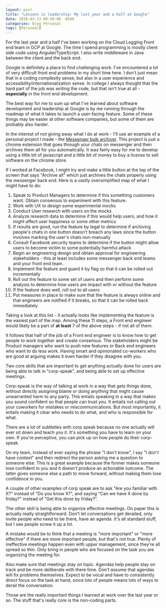 ```yaml
---
layout: post
title: "Lessons in leadership: My last year and a half at Google"
date: 2020-03-13 00:58:00 -0500
categories: blog Personal
tags: [Personal]
---
```


For the last year and a half I've been working on the Cloud Logging Front end team in GCP at Google. The time I spend programming is mostly client side code using Angular/TypeScript. I also write middleware in Java between the client and the back end.

Google is definitely a place to find challenging work. I've encountered a lot of very difficult front end problems in my short time here. I don't just mean that in a coding complexity sense, but also in a user experience and accessibility/internationalization sense. In college I always thought that the hard part of the job was writing the code, but that isn't true at all - __especially__ in the front end development.

The best way for me to sum up what I've learned about software development and leadership at Google is by me running through the roadmap of what it takes to launch a user-facing feature. Some of these things may be easier at other software companies, but some of them are probably also harder.

In the interest of not giving away what I do at work - I'll use an example of a personal project I made - the [Messenger bulk archiver](https://github.com/Hkattelu/Messenger-Bulk-Archiver). This project is just a chrome extension that goes through your chats on messenger and then archives them all for you automatically. It was fairly easy for me to develop using a little bit of javascript and a little bit of money to buy a license to sell software on the chrome store.

If I worked at Facebook, I might try and make a little button at the top of the screen that says "Archive all" which just archives the chats properly using the messenger back end. Here is a vastly oversimplified map of what I might have to do:

1. Speak to Product Managers to determine if this something customers want. Obtain consensus to experiment with this feature.
2. Work with UX to design some experimental mocks
3. Conduct User research with users on the mocks
4. Analyze research data to determine if this would help users, and how it might affect user happiness or some other metrics
5. If results are good, run the feature by legal to determine if archiving people's chats in one button doesn't breach any laws since the button involves marking the user's chats non-manually
6. Consult Facebook security teams to determine if the button might allow users to become victim to some potentially harmful attack
7. Begin an engineering design and obtain approval for engineering stakeholders - this at least includes some messenger back end teams and your front end team.
8. Implement the feature and guard it by flag so that it can be rolled out incrementally
9. Roll out the feature to some set of users and then perform some analysis to determine how users are impact with or without the feature
10. If the feature does well, roll out to all users
11. Put measures in place to make sure that the feature is always online and that engineers are notified if it breaks, so that it can be rolled back immediately

Taking a look at this list - it actually looks like implementing the feature is the easiest part of the map.  Among these 11 steps, a Front end engineer would likely be a part of __at least__ 7 of the above steps - if not all of them. 

It follows that half of the job of a Front end engineer is to know how to get people to work together and create consensus. The stakeholders might be Product managers who want to push new features or Back end engineers who want to do less work. Having smart and opinionated co-workers who are good at arguing makes it even harder if they disagree with you.

Two core skills that are important to get anything actually done for users are being able to talk in "corp-speak", and being able to set up effective meetings.

Corp-speak is the way of talking at work in a way that gets things done, without directly assigning blame or doing anything that might cause unwarranted harm to any party. This entails speaking in a way that makes you sound confident so that people can trust you. It entails not calling out your coworkers for mistakes or miscommunications. But most importantly, it entails making it clear who needs to do what, and who is responsible for what.

There are a lot of subtleties with corp speak because no one actually will ever sit down and teach you it. It's something you have to learn on your own. If you're perceptive, you can pick up on how people do their corp-speak.

On my team, instead of ever saying the phrase "I don't know", I say "I don't have context" and then redirect the person asking me a question to someone else. This is a great example because the former makes someone lose confident in you and it doesn't produce an actionable outcome. The latter gives someone else a path to move forward, without making them lose confidence in you.

A couple of other examples of corp speak are to ask "Are you familiar with X?" instead of "Do you know X?", and saying "Can we have X done by friday?" instead of "Get this done by friday?".

The other skill is being able to organize effective meetings. On paper this is actually really straightforward. Don't let conversations get derailed, only invite people who need to be there, have an agenda. It's all standard stuff, but I see people screw it up a lot.

A mistake would be to think that a meeting is "more important" or "more effective" if there are more important people, but that's not true. Plenty of ineffective meetings happen even with upper management, since they're all spread so thin. Only bring in people who are focused on the task you are organizing the meeting for.

Also make sure that meetings stay on topic. Agendas help people stay on track and be more deliberate with there time. Don't assume that agendas will fix problems themselves. Expect to be vocal and have to consistently direct focus on the task at hand, since lots of people means lots of ways to derail the conversation.

Those are the really important things I learned at work over the last year or so. The stuff that's really core is the non-coding parts.




